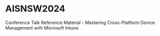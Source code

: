 # AISNSW2024
 Conference Talk Reference Material - Mastering Cross-Platform Device Management with Microsoft Intune
